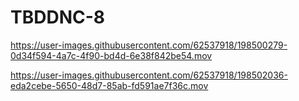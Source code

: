 # TBDDNC-8

https://user-images.githubusercontent.com/62537918/198500279-0d34f594-4a7c-4f90-bd4d-6e38f842be54.mov



https://user-images.githubusercontent.com/62537918/198502036-eda2cebe-5650-48d7-85ab-fd591ae7f36c.mov

